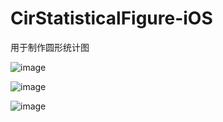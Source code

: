 # CirStatisticalFigure-iOS
用于制作圆形统计图

![image](http://github.com/kukela/CirStatisticalFigure-iOS/master/img/2016_4_22_12.53.05.png)

![image](http://github.com/kukela/CirStatisticalFigure-iOS/master/img/2016-04-22_10_26_30.gif)

![image](http://github.com/kukela/CirStatisticalFigure-iOS/master/img/2016-04-22_10_29_53.gif)

